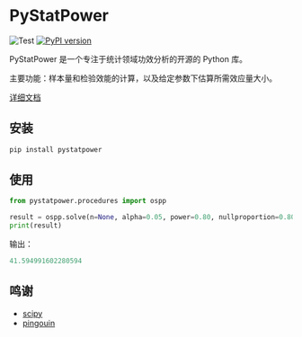 # PyStatPower

![Test](https://github.com/PyStatPower/PyStatPower/actions/workflows/test.yml/badge.svg?branch=main)
[![PyPI version](https://badge.fury.io/py/pystatpower.svg)](https://badge.fury.io/py/pystatpower)

PyStatPower 是一个专注于统计领域功效分析的开源的 Python 库。

主要功能：样本量和检验效能的计算，以及给定参数下估算所需效应量大小。

[详细文档](https://pystatpower.github.io/PyStatPower-Docs)

## 安装

```cmd
pip install pystatpower
```

## 使用

```python
from pystatpower.procedures import ospp

result = ospp.solve(n=None, alpha=0.05, power=0.80, nullproportion=0.80, proportion=0.95)
print(result)
```

输出：

```python
41.594991602280594
```

## 鸣谢

- [scipy](https://github.com/scipy/scipy)
- [pingouin](https://github.com/raphaelvallat/pingouin)

